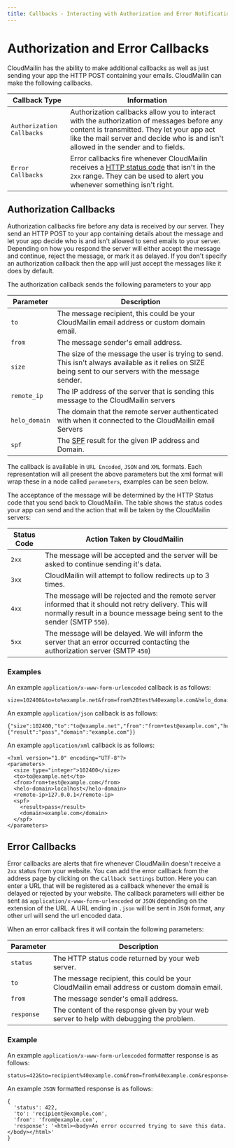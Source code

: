 ```yaml
---
title: Callbacks - Interacting with Authorization and Error Notification
---
```


# Authorization and Error Callbacks

CloudMailin has the ability to make additional callbacks as well as just sending your app the HTTP POST containing your emails. CloudMailin can make the following callbacks.

| Callback Type             | Information                                                           |
|---------------------------|-----------------------------------------------------------------------|
| `Authorization Callbacks` | Authorization callbacks allow you to interact with the authorization of messages before any content is transmitted. They let your app act like the mail server and decide who is and isn't allowed in the sender and to fields. |
| `Error Callbacks`         | Error callbacks fire whenever CloudMailin receives a [HTTP status code](/receiving_email/http_status_codes) that isn't in the `2xx` range. They can be used to alert you whenever something isn't right. |

## Authorization Callbacks

Authorization callbacks fire before any data is received by our server. They send an HTTP POST to your app containing details about the message and let your app decide who is and isn't allowed to send emails to your server. Depending on how you respond the server will either accept the message and continue, reject the message, or mark it as delayed. If you don't specify an authorization callback then the app will just accept the messages like it does by default.

The authorization callback sends the following parameters to your app

| Parameter     | Description                                                                                             |
|---------------|---------------------------------------------------------------------------------------------------------|
| `to`          | The message recipient, this could be your CloudMailin email address or custom domain email.             |
| `from`        | The message sender's email address.                                                                     |
| `size`        | The size of the message the user is trying to send. This isn't always available as it relies on SIZE being sent to our servers with the message sender. |
| `remote_ip`   | The IP address of the server that is sending this message to the CloudMailin servers                    |
| `helo_domain` | The domain that the remote server authenticated with when it connected to the CloudMailin email Servers |
| `spf`         | The [SPF](/features/spf/) result for the given IP address and Domain.                                   |

The callback is available in `URL Encoded`, `JSON` and `XML` formats. Each representation will all present the above parameters but the xml format will wrap these in a node called `parameters`, examples can be seen below.

The acceptance of the message will be determined by the HTTP Status code that you send back to CloudMailin. The table shows the status codes your app can send and the action that will be taken by the CloudMailin servers:

| Status Code | Action Taken by CloudMailin                                                               |
|-------------|-------------------------------------------------------------------------------------------|
| `2xx`       | The message will be accepted and the server will be asked to continue sending it's data.  |
| `3xx`       | CloudMailin will attempt to follow redirects up to 3 times.                               |
| `4xx`       | The message will be rejected and the remote server informed that it should not retry delivery. This will normally result in a bounce message being sent to the sender (SMTP `550`). |
| `5xx`       | The message will be delayed. We will inform the server that an error occurred contacting the authorization server (SMTP `450`) |

### Examples
An example `application/x-www-form-urlencoded` callback is as follows:

    size=102400&to=to%example.net&from=from%2Btest%40example.com&helo_domain=localhost&remote_ip=127.0.0.1&spf[result]=pass&spf[domain]=example.com

An example `application/json` callback is as follows:

    {"size":102400,"to":"to@example.net","from":"from+test@example.com","helo_domain":"localhost","remote_ip":"127.0.0.1","spf":{"result":"pass","domain":"example.com"}}

An example `application/xml` callback is as follows:

    <?xml version="1.0" encoding="UTF-8"?>
    <parameters>
      <size type="integer">102400</size>
      <to>to@example.net</to>
      <from>from+test@example.com</from>
      <helo-domain>localhost</helo-domain>
      <remote-ip>127.0.0.1</remote-ip>
      <spf>
        <result>pass</result>
        <domain>example.com</domain>
      </spf>
    </parameters>

## Error Callbacks

Error callbacks are alerts that fire whenever CloudMailin doesn't receive a `2xx` status from your website. You can add the error callback from the address page by clicking on the `Callback Settings` button. Here you can enter a URL that will be registered as a callback whenever the email is delayed or rejected by your website. The callback parameters will either be sent as `application/x-www-form-urlencoded` or `JSON` depending on the extension of the URL. A URL ending in `.json` will be sent in `JSON` format, any other url will send the url encoded data.

When an error callback fires it will contain the following parameters:

| Parameter  | Description                                                                                 |
|------------|-------------------------------------------------------------------------------------------- |
| `status`   | The HTTP status code returned by your web server.                                           |
| `to`       | The message recipient, this could be your CloudMailin email address or custom domain email. |
| `from`     | The message sender's email address.                                                         |
| `response` | The content of the response given by your web server to help with debugging the problem.    |

### Example

An example `application/x-www-form-urlencoded` formatter response is as follows:

    status=422&to=recipient%40example.com&from=from%40example.com&response=%3Chtml%3E%3Cbody%3EAn%20error%20occurred%20trying%20to%20save%20this%20data.%3C%2Fbody%3E%3C%2Fhtml%3E

An example `JSON` formatted response is as follows:

    {
      'status': 422,
      'to': 'recipient@example.com',
      'from': 'from@example.com',
      'response': '<html><body>An error occurred trying to save this data.</body></html>'
    }

